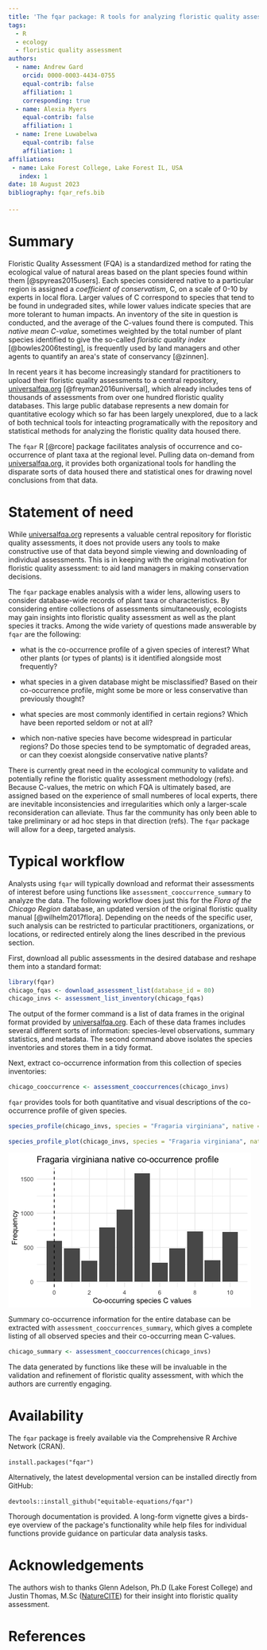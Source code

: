 ```yaml
---
title: 'The fqar package: R tools for analyzing floristic quality assessment data'
tags:
  - R
  - ecology
  - floristic quality assessment
authors:
  - name: Andrew Gard
    orcid: 0000-0003-4434-0755
    equal-contrib: false
    affiliation: 1
    corresponding: true 
  - name: Alexia Myers
    equal-contrib: false 
    affiliation: 1
  - name: Irene Luwabelwa
    equal-contrib: false 
    affiliation: 1    
affiliations:
 - name: Lake Forest College, Lake Forest IL, USA
   index: 1
date: 18 August 2023
bibliography: fqar_refs.bib

---
```


# Summary

Floristic Quality Assessment (FQA) is a standardized method for rating the ecological value of natural areas based on the plant species found within them [@spyreas2015users]. Each species considered native to a particular region is assigned a *coefficient of conservatism*, C, on a scale of 0-10 by experts in local flora. Larger values of C correspond to species that tend to be found in undegraded sites, while lower values indicate species that are more tolerant to human impacts. An inventory of the site in question is conducted, and the average of the C-values found there is computed. This *native mean C-value*, sometimes weighted by the total number of plant species identified to give the so-called *floristic quality index* [@bowles2006testing], is frequently used by land managers and other agents to quantify an area's state of conservancy [@zinnen]. 

In recent years it has become increasingly standard for practitioners to upload their floristic quality assessments to a central repository, [universalfqa.org](https://universalfqa.org/) [@freyman2016universal], which already includes tens of thousands of assessments from over one hundred floristic quality databases. This large public database represents a new domain for quantitative ecology which so far has been largely unexplored, due to a lack of both technical tools for inteacting programatically with the repository and statistical methods for analyzing the floristic quality data housed there. 

The `fqar` R [@rcore] package facilitates analysis of occurrence and co-occurrence of plant taxa at the regional level. Pulling data on-demand from [universalfqa.org](https://universalfqa.org/), it provides both organizational tools for handling the disparate sorts of data housed there and statistical ones for drawing novel conclusions from that data. 

# Statement of need

While [universalfqa.org](https://universalfqa.org/) represents a valuable central repository for floristic quality assessments, it does not provide users any tools to make constructive use of that data beyond simple viewing and downloading of individual assessments. This is in keeping with the original motivation for floristic quality assessment: to aid land managers in making conservation decisions. 

The `fqar` package enables analysis with a wider lens, allowing users to consider database-wide records of plant taxa or characteristics. By considering entire collections of assessments simultaneously, ecologists may gain insights into floristic quality assessment as well as the plant species it tracks. Among the wide variety of questions made answerable by `fqar` are the following:

- what is the co-occurrence profile of a given species of interest? What other plants (or types of plants) is it identified alongside most frequently?

- what species in a given database might be misclassified? Based on their co-occurrence profile, might some be more or less conservative than previously thought?

- what species are most commonly identified in certain regions? Which have been reported seldom or not at all?

- which non-native species have become widespread in particular regions? Do those species tend to be symptomatic of degraded areas, or can they coexist alongside conservative native plants?

There is currently great need in the ecological community to validate and potentially refine the floristic quality assessment methodology (refs). Because C-values, the metric on which FQA is ultimately based, are assigned based on the experience of small numberes of local experts, there are inevitable inconsistencies and irregularities which only a larger-scale reconsideration can alleviate. Thus far the community has only been able to take preliminary or ad hoc steps in that direction (refs). The `fqar` package will allow for a deep, targeted analysis.

# Typical workflow

Analysts using `fqar` will typically download and reformat their assessments of interest before using functions like `assessment_cooccurrence_summary` to analyze the data. The following workflow does just this for the *Flora of the Chicago Region* database, an updated version of the original floristic quality manual [@wilhelm2017flora]. Depending on the needs of the specific user, such analysis can be restricted to particular practitioners, organizations, or locations, or redirected entirely along the lines described in the previous section.

First, download all public assessments in the desired database and reshape them into a standard format:

```r
library(fqar)
chicago_fqas <- download_assessment_list(database_id = 80)
chicago_invs <- assessment_list_inventory(chicago_fqas)
```

The output of the former command is a list of data frames in the original format provided by [universalfqa.org](https://universalfqa.org/). Each of these data frames includes several different sorts of information: species-level observations, summary statistics, and metadata. The second command above isolates the species inventories and stores them in a tidy format.  

Next, extract co-occurrence information from this collection of species inventories:

```r
chicago_cooccurrence <- assessment_cooccurrences(chicago_invs)
````

`fqar` provides tools for both quantitative and visual descriptions of the co-occurrence profile of given species. 

```r
species_profile(chicago_invs, species = "Fragaria virginiana", native = TRUE) # a data frame
```  

```r
species_profile_plot(chicago_invs, species = "Fragaria virginiana", native = TRUE) # plot  
```

<img src="strawberry_plot.png" align="center"/>  

Summary co-occurrence information for the entire database can be extracted with `assessment_cooccurrences_summary`, which gives a complete listing of all observed species and their co-occurring mean C-values.

```r
chicago_summary <- assessment_cooccurrences(chicago_invs)
```

The data generated by functions like these will be invaluable in the validation and refinement of floristic quality assessment, with which the authors are currently engaging.

# Availability

The `fqar` package is freely available via the Comprehensive R Archive Network (CRAN). 

`install.packages("fqar")`

Alternatively, the latest developmental version can be installed directly from GitHub:

`devtools::install_github("equitable-equations/fqar")`

Thorough documentation is provided. A long-form vignette gives a birds-eye overview of the package's functionality while help files for individual functions provide guidance on particular data analysis tasks. 

# Acknowledgements

The authors wish to thanks Glenn Adelson, Ph.D  (Lake Forest College) and Justin Thomas, M.Sc ([NatureCITE](https://www.naturecite.org/)) for their insight into floristic quality assessment. 

# References

